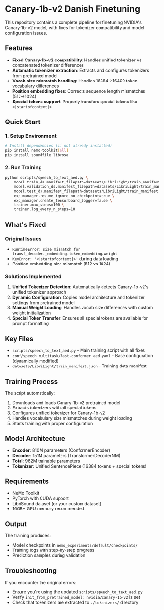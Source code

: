 # Canary-1b-v2 Danish Finetuning

This repository contains a complete pipeline for finetuning NVIDIA's Canary-1b-v2 model, with fixes for tokenizer compatibility and model configuration issues.

## Features

- **Fixed Canary-1b-v2 compatibility**: Handles unified tokenizer vs concatenated tokenizer differences
- **Automatic tokenizer extraction**: Extracts and configures tokenizers from pretrained model
- **Vocab size mismatch handling**: Handles 16384→16400 token vocabulary differences
- **Position embedding fixes**: Corrects sequence length mismatches (512→1024)
- **Special tokens support**: Properly transfers special tokens like `<|startofcontext|>`

## Quick Start

### 1. Setup Environment

```bash
# Install dependencies (if not already installed)
pip install nemo-toolkit[all]
pip install soundfile librosa
```

### 2. Run Training

```bash
python scripts/speech_to_text_aed.py \
    model.train_ds.manifest_filepath=datasets/LibriLight/train_manifest.json \
    model.validation_ds.manifest_filepath=datasets/LibriLight/train_manifest.json \
    model.test_ds.manifest_filepath=datasets/LibriLight/train_manifest.json \
    exp_manager.resume_ignore_no_checkpoint=true \
    exp_manager.create_tensorboard_logger=false \
    trainer.max_steps=100 \
    trainer.log_every_n_steps=10
```

## What's Fixed

### Original Issues
- `RuntimeError: size mismatch for transf_decoder._embedding.token_embedding.weight`
- `KeyError: '<|startofcontext|>'` during data loading
- Position embedding size mismatch (512 vs 1024)

### Solutions Implemented
1. **Unified Tokenizer Detection**: Automatically detects Canary-1b-v2's unified tokenizer approach
2. **Dynamic Configuration**: Copies model architecture and tokenizer settings from pretrained model
3. **Manual Weight Loading**: Handles vocab size differences with custom weight initialization
4. **Special Token Transfer**: Ensures all special tokens are available for prompt formatting

## Key Files

- `scripts/speech_to_text_aed.py` - Main training script with all fixes
- `conf/speech_multitask/fast-conformer_aed.yaml` - Base configuration (dynamically modified)
- `datasets/LibriLight/train_manifest.json` - Training data manifest

## Training Process

The script automatically:
1. Downloads and loads Canary-1b-v2 pretrained model
2. Extracts tokenizers with all special tokens
3. Configures unified tokenizer for Canary-1b-v2
4. Handles vocabulary size mismatches during weight loading
5. Starts training with proper configuration

## Model Architecture

- **Encoder**: 810M parameters (ConformerEncoder)  
- **Decoder**: 151M parameters (TransformerDecoderNM)
- **Total**: 962M trainable parameters
- **Tokenizer**: Unified SentencePiece (16384 tokens + special tokens)

## Requirements

- NeMo Toolkit
- PyTorch with CUDA support
- LibriSound dataset (or your custom dataset)
- 16GB+ GPU memory recommended

## Output

The training produces:
- Model checkpoints in `nemo_experiments/default/checkpoints/`
- Training logs with step-by-step progress
- Prediction samples during validation

## Troubleshooting

If you encounter the original errors:
- Ensure you're using the updated `scripts/speech_to_text_aed.py`
- Verify `init_from_pretrained_model: nvidia/canary-1b-v2` is set
- Check that tokenizers are extracted to `./tokenizers/` directory